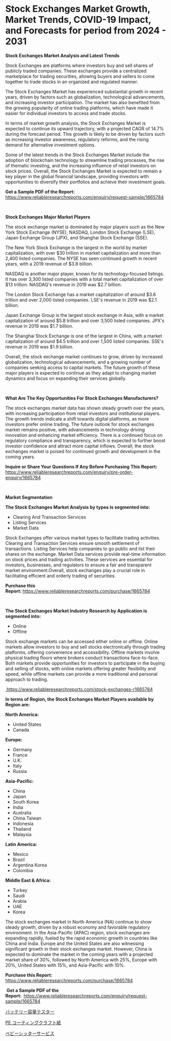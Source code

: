<p><h1>Stock Exchanges Market Growth, Market Trends, COVID-19 Impact, and Forecasts for period from 2024 - 2031</h1></p><p><strong>Stock Exchanges Market Analysis and Latest Trends</strong></p>
<p><p>Stock Exchanges are platforms where investors buy and sell shares of publicly traded companies. These exchanges provide a centralized marketplace for trading securities, allowing buyers and sellers to come together to trade stocks in an organized and regulated manner.</p><p>The Stock Exchanges Market has experienced substantial growth in recent years, driven by factors such as globalization, technological advancements, and increasing investor participation. The market has also benefited from the growing popularity of online trading platforms, which have made it easier for individual investors to access and trade stocks.</p><p>In terms of market growth analysis, the Stock Exchanges Market is expected to continue its upward trajectory, with a projected CAGR of 14.7% during the forecast period. This growth is likely to be driven by factors such as increasing investor awareness, regulatory reforms, and the rising demand for alternative investment options.</p><p>Some of the latest trends in the Stock Exchanges Market include the adoption of blockchain technology to streamline trading processes, the rise of thematic investing, and the increasing influence of retail investors on stock prices. Overall, the Stock Exchanges Market is expected to remain a key player in the global financial landscape, providing investors with opportunities to diversify their portfolios and achieve their investment goals.</p></p>
<p><strong>Get a Sample PDF of the Report:&nbsp;</strong> <a href="https://www.reliableresearchreports.com/enquiry/request-sample/1665784">https://www.reliableresearchreports.com/enquiry/request-sample/1665784</a></p>
<p>&nbsp;</p>
<p><strong>Stock Exchanges Major Market Players</strong></p>
<p><p>The stock exchange market is dominated by major players such as the New York Stock Exchange (NYSE), NASDAQ, London Stock Exchange (LSE), Japan Exchange Group (JPX), and Shanghai Stock Exchange (SSE). </p><p>The New York Stock Exchange is the largest in the world by market capitalization, with over $30 trillion in market capitalization and more than 2,400 listed companies. The NYSE has seen continued growth in recent years, with a 2019 revenue of $3.8 billion.</p><p>NASDAQ is another major player, known for its technology-focused listings. It has over 3,300 listed companies with a total market capitalization of over $13 trillion. NASDAQ's revenue in 2019 was $2.7 billion.</p><p>The London Stock Exchange has a market capitalization of around $3.6 trillion and over 2,000 listed companies. LSE's revenue in 2019 was $2.1 billion. </p><p>Japan Exchange Group is the largest stock exchange in Asia, with a market capitalization of around $5.8 trillion and over 3,500 listed companies. JPX's revenue in 2019 was $1.7 billion.</p><p>The Shanghai Stock Exchange is one of the largest in China, with a market capitalization of around $4.5 trillion and over 1,500 listed companies. SSE's revenue in 2019 was $1.9 billion.</p><p>Overall, the stock exchange market continues to grow, driven by increased globalization, technological advancements, and a growing number of companies seeking access to capital markets. The future growth of these major players is expected to continue as they adapt to changing market dynamics and focus on expanding their services globally.</p></p>
<p>&nbsp;</p>
<p><strong>What Are The Key Opportunities For Stock Exchanges Manufacturers?</strong></p>
<p><p>The stock exchanges market data has shown steady growth over the years, with increasing participation from retail investors and institutional players. The growth trends indicate a shift towards digital platforms, as more investors prefer online trading. The future outlook for stock exchanges market remains positive, with advancements in technology driving innovation and enhancing market efficiency. There is a continued focus on regulatory compliance and transparency, which is expected to further boost investor confidence and attract more capital inflows. Overall, the stock exchanges market is poised for continued growth and development in the coming years.</p></p>
<p><strong>Inquire or Share Your Questions If Any Before Purchasing This Report:</strong> <a href="https://www.reliableresearchreports.com/enquiry/pre-order-enquiry/1665784">https://www.reliableresearchreports.com/enquiry/pre-order-enquiry/1665784</a></p>
<p>&nbsp;</p>
<p><strong>Market Segmentation</strong></p>
<p><strong>The Stock Exchanges Market Analysis by types is segmented into:</strong></p>
<p><ul><li>Clearing And Transaction Services</li><li>Listing Services</li><li>Market Data</li></ul></p>
<p><p>Stock Exchanges offer various market types to facilitate trading activities. Clearing and Transaction Services ensure smooth settlement of transactions. Listing Services help companies to go public and list their shares on the exchange. Market Data services provide real-time information on stock prices and trading activities. These services are essential for investors, businesses, and regulators to ensure a fair and transparent market environment.Overall, stock exchanges play a crucial role in facilitating efficient and orderly trading of securities.</p></p>
<p><strong>Purchase this Report:&nbsp;</strong><a href="https://www.reliableresearchreports.com/purchase/1665784">https://www.reliableresearchreports.com/purchase/1665784</a></p>
<p>&nbsp;</p>
<p><strong>The Stock Exchanges Market Industry Research by Application is segmented into:</strong></p>
<p><ul><li>Online</li><li>Offline</li></ul></p>
<p><p>Stock exchange markets can be accessed either online or offline. Online markets allow investors to buy and sell stocks electronically through trading platforms, offering convenience and accessibility. Offline markets involve physical trading floors where brokers conduct transactions face-to-face. Both markets provide opportunities for investors to participate in the buying and selling of stocks, with online markets offering greater flexibility and speed, while offline markets can provide a more traditional and personal approach to trading.</p></p>
<p><a href="https://www.reliableresearchreports.com/stock-exchanges-r1665784">&nbsp;https://www.reliableresearchreports.com/stock-exchanges-r1665784</a></p>
<p><strong>In terms of Region, the Stock Exchanges Market Players available by Region are:</strong></p>
<p>
    <p> <strong> North America: </strong>
        <ul>
            <li>United States</li>
            <li>Canada</li>
        </ul>
        </p> 
    <p> <strong> Europe: </strong>
        <ul>
            <li>Germany</li>
            <li>France</li>
            <li>U.K.</li>
            <li>Italy</li>
            <li>Russia</li>
        </ul>
        </p> 
    <p> <strong> Asia-Pacific: </strong>
        <ul>
            <li>China</li>
            <li>Japan</li>
            <li>South Korea</li>
            <li>India</li>
            <li>Australia</li>
            <li>China Taiwan</li>
            <li>Indonesia</li>
            <li>Thailand</li>
            <li>Malaysia</li>
        </ul>
        </p> 
    <p> <strong> Latin America: </strong>
        <ul>
            <li>Mexico</li>
            <li>Brazil</li>
            <li>Argentina Korea</li>
            <li>Colombia</li>
        </ul>
        </p> 
    <p> <strong> Middle East & Africa: </strong>
        <ul>
            <li>Turkey</li>
            <li>Saudi</li>
            <li>Arabia</li>
            <li>UAE</li>
            <li>Korea</li>
        </ul>
    </p>
    </p>
<p><p>The stock exchanges market in North America (NA) continue to show steady growth, driven by a robust economy and favorable regulatory environment. In the Asia-Pacific (APAC) region, stock exchanges are expanding rapidly, fueled by the rapid economic growth in countries like China and India. Europe and the United States are also witnessing significant growth in their stock exchanges market. However, China is expected to dominate the market in the coming years with a projected market share of 30%, followed by North America with 25%, Europe with 20%, United States with 15%, and Asia-Pacific with 10%.</p></p>
<p><strong>Purchase this Report: </strong><a href="https://www.reliableresearchreports.com/purchase/1665784">https://www.reliableresearchreports.com/purchase/1665784</a></p>
<p>&nbsp;<strong>Get a Sample PDF of the Report:&nbsp;&nbsp;</strong><a href="https://www.reliableresearchreports.com/enquiry/request-sample/1665784">https://www.reliableresearchreports.com/enquiry/request-sample/1665784</a></p>
<p><strong></strong></p>
<p><p><a href="https://medium.com/@ameliaordoneza/%E3%83%90%E3%83%83%E3%83%86%E3%83%AA%E3%83%BC%E5%AE%B9%E9%87%8F%E3%83%86%E3%82%B9%E3%82%BF%E3%83%BC%E5%B8%82%E5%A0%B4%E3%81%A7%E3%81%AF-%E5%B8%82%E5%A0%B4%E3%82%B7%E3%82%A7%E3%82%A2-%E5%B8%82%E5%A0%B4%E5%8B%95%E5%90%91-%E5%B8%82%E5%A0%B4%E6%88%90%E9%95%B7%E3%81%AB%E9%96%A2%E3%81%99%E3%82%8B%E6%83%85%E5%A0%B1%E3%81%8C%E6%8F%90%E4%BE%9B%E3%81%95%E3%82%8C%E3%81%BE%E3%81%99-58f1d8b0ed04">バッテリー容量テスター</a></p><p><a href="https://medium.com/@russellrodriguez2727/pe%E3%82%B3%E3%83%BC%E3%83%86%E3%82%A3%E3%83%B3%E3%82%B0%E3%81%95%E3%82%8C%E3%81%9F%E3%82%AF%E3%83%A9%E3%83%95%E3%83%88%E7%B4%99%E5%B8%82%E5%A0%B4-%E5%B8%82%E5%A0%B4cagr-%E5%B8%82%E5%A0%B4%E3%83%88%E3%83%AC%E3%83%B3%E3%83%89-%E3%81%8A%E3%82%88%E3%81%B3%E6%88%90%E9%95%B7%E6%88%A6%E7%95%A5%E3%81%AB%E5%AF%BE%E3%81%99%E3%82%8B%E6%B4%9E%E5%AF%9F-3b8c4139d825">PE コーティングクラフト紙</a></p><p><a href="https://medium.com/@dixiegrimes2023/%E3%83%99%E3%83%93%E3%83%BC%E3%82%B7%E3%83%83%E3%82%BF%E3%83%BC%E3%82%B5%E3%83%BC%E3%83%93%E3%82%B9%E5%B8%82%E5%A0%B4%E3%83%AC%E3%83%9D%E3%83%BC%E3%83%88%E3%81%AF-%E3%81%93%E3%81%AE%E5%B8%82%E5%A0%B4%E3%81%AE%E6%9C%80%E6%96%B0%E3%83%88%E3%83%AC%E3%83%B3%E3%83%89%E3%81%A8%E6%88%90%E9%95%B7%E3%81%AE%E6%A9%9F%E4%BC%9A%E3%82%92%E6%98%8E%E3%82%89%E3%81%8B%E3%81%AB%E3%81%97%E3%81%BE%E3%81%99-8d3886c5f183">ベビーシッターサービス</a></p></p>